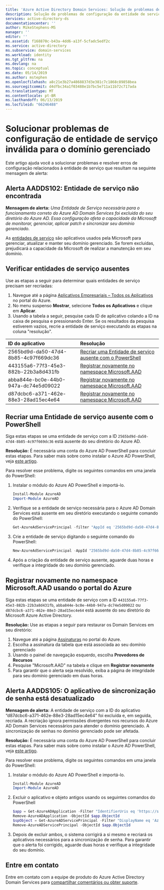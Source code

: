 ```yaml
---
title: 'Azure Active Directory Domain Services: Solução de problemas de configuração da entidade de serviço | Microsoft Docs'
description: Solução de problemas de configuração da entidade de serviço para o Azure AD Domain Services
services: active-directory-ds
documentationcenter: ''
author: MikeStephens-MS
manager: ''
editor: ''
ms.assetid: f168870c-b43a-4dd6-a13f-5cfadc5edf2c
ms.service: active-directory
ms.subservice: domain-services
ms.workload: identity
ms.tgt_pltfrm: na
ms.devlang: na
ms.topic: conceptual
ms.date: 05/14/2019
ms.author: mstephen
ms.openlocfilehash: a8c21e3b27a4868837d3e381c7c1868c89858bea
ms.sourcegitcommit: d4dfbc34a1f03488e1b7bc5e711a11b72c717ada
ms.translationtype: MT
ms.contentlocale: pt-BR
ms.lasthandoff: 06/13/2019
ms.locfileid: "66246488"
---
```

# <a name="troubleshoot-invalid-service-principal-configuration-for-your-managed-domain"></a>Solucionar problemas de configuração de entidade de serviço inválida para o domínio gerenciado

Este artigo ajuda você a solucionar problemas e resolver erros de configuração relacionados à entidade de serviço que resultam na seguinte mensagem de alerta:

## <a name="alert-aadds102-service-principal-not-found"></a>Alerta AADDS102: Entidade de serviço não encontrada

**Mensagem de alerta:** *Uma Entidade de Serviço necessária para o funcionamento correto do Azure AD Domain Services foi excluída do seu diretório do Azure AD. Essa configuração afeta a capacidade da Microsoft de monitorar, gerenciar, aplicar patch e sincronizar seu domínio gerenciado.*

As [entidades de serviço](../active-directory/develop/app-objects-and-service-principals.md) são aplicativos usados pela Microsoft para gerenciar, atualizar e manter seu domínio gerenciado. Se forem excluídas, prejudicará a capacidade da Microsoft de realizar a manutenção em seu domínio.


## <a name="check-for-missing-service-principals"></a>Verificar entidades de serviço ausentes
Use as etapas a seguir para determinar quais entidades de serviço precisam ser recriadas:

1. Navegue até a página [Aplicativos Empresariais – Todos os Aplicativos](https://portal.azure.com/#blade/Microsoft_AAD_IAM/StartboardApplicationsMenuBlade/AllApps) no portal do Azure.
2. No menu suspenso **Mostrar**, selecione **Todos os Aplicativos** e clique em **Aplicar**.
3. Usando a tabela a seguir, pesquise cada ID de aplicativo colando a ID na caixa de pesquisa e pressionando Enter. Se os resultados da pesquisa estiverem vazios, recrie a entidade de serviço executando as etapas na coluna "resolução".

| ID do aplicativo | Resolução |
| :--- | :--- |
| 2565bd9d-da50-47d4-8b85-4c97f669dc36 | [Recriar uma Entidade de serviço ausente com o PowerShell](#recreate-a-missing-service-principal-with-powershell) |
| 443155a6-77f3-45e3-882b-22b3a8d431fb | [Registrar novamente no namespace Microsoft.AAD](#re-register-to-the-microsoft-aad-namespace-using-the-azure-portal) |
| abba844e-bc0e-44b0-947a-dc74e5d09022  | [Registrar novamente no namespace Microsoft.AAD](#re-register-to-the-microsoft-aad-namespace-using-the-azure-portal) |
| d87dcbc6-a371-462e-88e3-28ad15ec4e64 | [Registrar novamente no namespace Microsoft.AAD](#re-register-to-the-microsoft-aad-namespace-using-the-azure-portal) |

## <a name="recreate-a-missing-service-principal-with-powershell"></a>Recriar uma Entidade de serviço ausente com o PowerShell
Siga estas etapas se uma entidade de serviço com a ID ```2565bd9d-da50-47d4-8b85-4c97f669dc36``` está ausente do seu diretório do Azure AD.

**Resolução:** É necessária uma conta do Azure AD PowerShell para concluir estas etapas. Para saber mais sobre como instalar o Azure AD PowerShell, veja [este artigo](https://docs.microsoft.com/powershell/azure/active-directory/install-adv2?view=azureadps-2.0.).

Para resolver esse problema, digite os seguintes comandos em uma janela do PowerShell:
1. Instalar o módulo do  Azure AD PowerShell e importá-lo.

    ```powershell
    Install-Module AzureAD
    Import-Module AzureAD
    ```

2. Verifique se a entidade de serviço necessária para o Azure AD Domain Services está ausente em seu diretório executando o seguinte comando do PowerShell:

    ```powershell
    Get-AzureAdServicePrincipal -filter "AppId eq '2565bd9d-da50-47d4-8b85-4c97f669dc36'"
    ```

3. Crie a entidade de serviço digitando o seguinte comando do PowerShell:

    ```powershell
    New-AzureAdServicePrincipal -AppId "2565bd9d-da50-47d4-8b85-4c97f669dc36"
    ```

4. Após a criação da entidade de serviço ausente, aguarde duas horas e verifique a integridade do seu domínio gerenciado.


## <a name="re-register-to-the-microsoft-aad-namespace-using-the-azure-portal"></a>Registrar novamente no namespace Microsoft.AAD usando o portal do Azure
Siga estas etapas se uma entidade de serviço com a ID ```443155a6-77f3-45e3-882b-22b3a8d431fb```, ```abba844e-bc0e-44b0-947a-dc74e5d09022``` ou ```d87dcbc6-a371-462e-88e3-28ad15ec4e64``` está ausente do seu diretório do Microsoft Azure Active Directory.

**Resolução:** Use as etapas a seguir para restaurar os Domain Services em seu diretório:

1. Navegue até a página [Assinaturas](https://portal.azure.com/#blade/Microsoft_Azure_Billing/SubscriptionsBlade) no portal do Azure.
2. Escolha a assinatura da tabela que está associada ao seu domínio gerenciado
3. Usando o painel de navegação esquerdo, escolha **Provedores de Recursos**
4. Pesquise "Microsoft.AAD" na tabela e clique em **Registrar novamente**
5. Para garantir que o alerta seja resolvido, exiba a página de integridade para seu domínio gerenciado em duas horas.


## <a name="alert-aadds105-password-synchronization-application-is-out-of-date"></a>Alerta AADDS105: O aplicativo de sincronização de senha está desatualizado

**Mensagem de alerta:** A entidade de serviço com a ID do aplicativo “d87dcbc6-a371-462e-88e3-28ad15ec4e64” foi excluída e, em seguida, recriada. A recriação ignora permissões divergentes nos recursos do Azure AD Domain Services necessários para atender o domínio gerenciado. A sincronização de senhas no domínio gerenciado pode ser afetada.


**Resolução:** É necessária uma conta do Azure AD PowerShell para concluir estas etapas. Para saber mais sobre como instalar o Azure AD PowerShell, veja [este artigo](https://docs.microsoft.com/powershell/azure/active-directory/install-adv2?view=azureadps-2.0.).

Para resolver esse problema, digite os seguintes comandos em uma janela do PowerShell:
1. Instalar o módulo do  Azure AD PowerShell e importá-lo.

    ```powershell
    Install-Module AzureAD
    Import-Module AzureAD
    ```
2. Excluir o aplicativo e objeto antigos usando os seguintes comandos do PowerShell

    ```powershell
    $app = Get-AzureADApplication -Filter "IdentifierUris eq 'https://sync.aaddc.activedirectory.windowsazure.com'"
    Remove-AzureADApplication -ObjectId $app.ObjectId
    $spObject = Get-AzureADServicePrincipal -Filter "DisplayName eq 'Azure AD Domain Services Sync'"
    Remove-AzureADServicePrincipal -ObjectId $app.ObjectId
    ```
3. Depois de excluir ambos, o sistema corrigirá a si mesmo e recriará os aplicativos necessários para a sincronização de senha. Para garantir que o alerta foi corrigido, aguarde duas horas e verifique a integridade do seu domínio.


## <a name="contact-us"></a>Entre em contato
Entre em contato com a equipe de produto do Azure Active Directory Domain Services para [compartilhar comentários ou obter suporte](contact-us.md).
